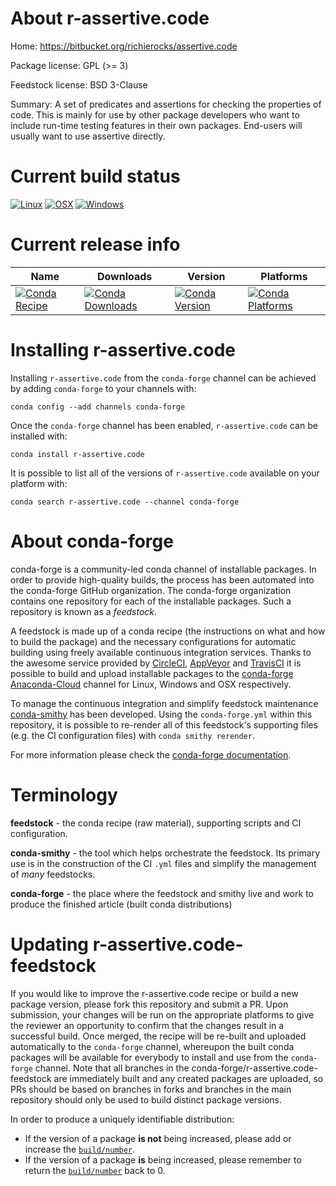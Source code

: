 About r-assertive.code
======================

Home: https://bitbucket.org/richierocks/assertive.code

Package license: GPL (>= 3)

Feedstock license: BSD 3-Clause

Summary: A set of predicates and assertions for checking the properties of code. This is mainly for use by other package developers who want to include run-time testing features in their own packages. End-users will usually want to use assertive directly.



Current build status
====================

[![Linux](https://img.shields.io/circleci/project/github/conda-forge/r-assertive.code-feedstock/master.svg?label=Linux)](https://circleci.com/gh/conda-forge/r-assertive.code-feedstock)
[![OSX](https://img.shields.io/travis/conda-forge/r-assertive.code-feedstock/master.svg?label=macOS)](https://travis-ci.org/conda-forge/r-assertive.code-feedstock)
[![Windows](https://img.shields.io/appveyor/ci/conda-forge/r-assertive.code-feedstock/master.svg?label=Windows)](https://ci.appveyor.com/project/conda-forge/r-assertive-code-feedstock/branch/master)

Current release info
====================

| Name | Downloads | Version | Platforms |
| --- | --- | --- | --- |
| [![Conda Recipe](https://img.shields.io/badge/recipe-r--assertive.code-green.svg)](https://anaconda.org/conda-forge/r-assertive.code) | [![Conda Downloads](https://img.shields.io/conda/dn/conda-forge/r-assertive.code.svg)](https://anaconda.org/conda-forge/r-assertive.code) | [![Conda Version](https://img.shields.io/conda/vn/conda-forge/r-assertive.code.svg)](https://anaconda.org/conda-forge/r-assertive.code) | [![Conda Platforms](https://img.shields.io/conda/pn/conda-forge/r-assertive.code.svg)](https://anaconda.org/conda-forge/r-assertive.code) |

Installing r-assertive.code
===========================

Installing `r-assertive.code` from the `conda-forge` channel can be achieved by adding `conda-forge` to your channels with:

```
conda config --add channels conda-forge
```

Once the `conda-forge` channel has been enabled, `r-assertive.code` can be installed with:

```
conda install r-assertive.code
```

It is possible to list all of the versions of `r-assertive.code` available on your platform with:

```
conda search r-assertive.code --channel conda-forge
```


About conda-forge
=================

conda-forge is a community-led conda channel of installable packages.
In order to provide high-quality builds, the process has been automated into the
conda-forge GitHub organization. The conda-forge organization contains one repository
for each of the installable packages. Such a repository is known as a *feedstock*.

A feedstock is made up of a conda recipe (the instructions on what and how to build
the package) and the necessary configurations for automatic building using freely
available continuous integration services. Thanks to the awesome service provided by
[CircleCI](https://circleci.com/), [AppVeyor](https://www.appveyor.com/)
and [TravisCI](https://travis-ci.org/) it is possible to build and upload installable
packages to the [conda-forge](https://anaconda.org/conda-forge)
[Anaconda-Cloud](https://anaconda.org/) channel for Linux, Windows and OSX respectively.

To manage the continuous integration and simplify feedstock maintenance
[conda-smithy](https://github.com/conda-forge/conda-smithy) has been developed.
Using the ``conda-forge.yml`` within this repository, it is possible to re-render all of
this feedstock's supporting files (e.g. the CI configuration files) with ``conda smithy rerender``.

For more information please check the [conda-forge documentation](https://conda-forge.org/docs/).

Terminology
===========

**feedstock** - the conda recipe (raw material), supporting scripts and CI configuration.

**conda-smithy** - the tool which helps orchestrate the feedstock.
                   Its primary use is in the construction of the CI ``.yml`` files
                   and simplify the management of *many* feedstocks.

**conda-forge** - the place where the feedstock and smithy live and work to
                  produce the finished article (built conda distributions)


Updating r-assertive.code-feedstock
===================================

If you would like to improve the r-assertive.code recipe or build a new
package version, please fork this repository and submit a PR. Upon submission,
your changes will be run on the appropriate platforms to give the reviewer an
opportunity to confirm that the changes result in a successful build. Once
merged, the recipe will be re-built and uploaded automatically to the
`conda-forge` channel, whereupon the built conda packages will be available for
everybody to install and use from the `conda-forge` channel.
Note that all branches in the conda-forge/r-assertive.code-feedstock are
immediately built and any created packages are uploaded, so PRs should be based
on branches in forks and branches in the main repository should only be used to
build distinct package versions.

In order to produce a uniquely identifiable distribution:
 * If the version of a package **is not** being increased, please add or increase
   the [``build/number``](https://conda.io/docs/user-guide/tasks/build-packages/define-metadata.html#build-number-and-string).
 * If the version of a package **is** being increased, please remember to return
   the [``build/number``](https://conda.io/docs/user-guide/tasks/build-packages/define-metadata.html#build-number-and-string)
   back to 0.
